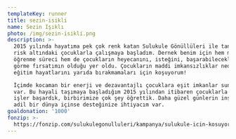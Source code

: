 ```yaml
---
templateKey: runner
title: sezin-isikli
name: Sezin Işıklı
photo: /img/sezin-isikli.png
description: >-
  2015 yılında hayatıma pek çok renk katan Sulukule Gönüllüleri ile tanıştım ve
  risk altındaki çocuklarla çalışmaya başladım. Dernek benim için hem müthiş bir
  öğrenme süreci hem de çocukların heyecanını, isteğini, başarabileceklerini
  görme fırsatımın olduğu yer oldu. Çocukların maddi imkansızlıklar nedeniyle
  eğitim hayatlarını yarıda bırakmamaları için koşuyorum!

  İçimde kocaman bir enerji ve dezavantajlı çocuklara eşit imkanlar sunma hayali
  var. Bu hayali taşımaya başladığım 2015 yılından itibaren çocuklarla şahane
  işler başardık, birbirimize çok şey öğrettik. Daha güzel günlerin inşası, daha
  adil bir dünya içinse desteğinize ihtiyacım var.
goaldonation: '1000'
fonzip: >-
  https://fonzip.com/sulukulegonulluleri/kampanya/sulukule-icin-kosuyorum--okulu-terki-onluyorum-14
---
```


